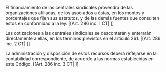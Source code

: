 El financiamiento de las centrales sindicales provendrá de las organizaciones afiliadas, de los asociados a éstas, en los montos y porcentajes que fijen sus estatutos, y de las demás fuentes que consulten éstos en conformidad a la ley. [[Art. 286 inc. 1 CT| ]]

Las cotizaciones a las centrales sindicales se descontarán y enterarán directamente a ellas, en los términos previstos en el artículo 261. [[Art. 286 inc. 2 CT| ]]

La administración y disposición de estos recursos deberá reflejarse en la contabilidad correspondiente, de acuerdo a las normas establecidas en este Código. [[Art. 286 inc. 3 CT| ]]